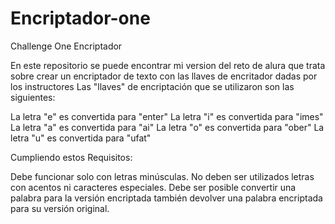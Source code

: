# Encriptador-one
Challenge One Encriptador

En este repositorio se puede encontrar mi version del reto de alura que trata sobre crear un encriptador de texto con las llaves de encritador dadas por los instructores Las "llaves" de encriptación que se utilizaron son las siguientes:

La letra "e" es convertida para "enter" 
La letra "i" es convertida para "imes" 
La letra "a" es convertida para "ai" 
La letra "o" es convertida para "ober" 
La letra "u" es convertida para "ufat"

Cumpliendo estos Requisitos:

Debe funcionar solo con letras minúsculas. No deben ser utilizados letras con acentos ni caracteres especiales. Debe ser posible convertir una palabra para la versión encriptada también devolver una palabra encriptada para su versión original.
